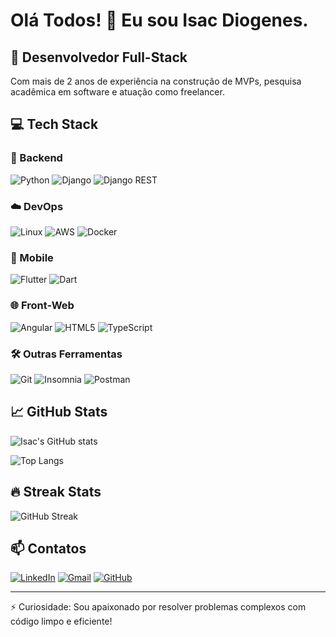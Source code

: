 # Olá Todos! 👋 Eu sou Isac Diogenes.

## 🚀 Desenvolvedor Full-Stack 

Com mais de 2 anos de experiência na construção de MVPs, pesquisa acadêmica em software e atuação como freelancer.

## 💻 Tech Stack

### 🔧 Backend
![Python](https://img.shields.io/badge/Python-3776AB?style=for-the-badge&logo=python&logoColor=white)
![Django](https://img.shields.io/badge/Django-092E20?style=for-the-badge&logo=django&logoColor=white)
![Django REST](https://img.shields.io/badge/Django_REST-ff1709?style=for-the-badge&logo=django&logoColor=white)

### ☁️ DevOps
![Linux](https://img.shields.io/badge/Linux-FCC624?style=for-the-badge&logo=linux&logoColor=black)
![AWS](https://img.shields.io/badge/AWS-%23FF9900.svg?style=for-the-badge&logo=amazon-aws&logoColor=white)
![Docker](https://img.shields.io/badge/Docker-2CA5E0?style=for-the-badge&logo=docker&logoColor=white)

### 📱 Mobile
![Flutter](https://img.shields.io/badge/Flutter-02569B?style=for-the-badge&logo=flutter&logoColor=white)
![Dart](https://img.shields.io/badge/Dart-0175C2?style=for-the-badge&logo=dart&logoColor=white)

### 🌐 Front-Web
![Angular](https://img.shields.io/badge/Angular-DD0031?style=for-the-badge&logo=angular&logoColor=white)
![HTML5](https://img.shields.io/badge/HTML5-E34F26?style=for-the-badge&logo=html5&logoColor=white)
![TypeScript](https://img.shields.io/badge/TypeScript-007ACC?style=for-the-badge&logo=typescript&logoColor=white)

### 🛠️ Outras Ferramentas
![Git](https://img.shields.io/badge/Git-F05032?style=for-the-badge&logo=git&logoColor=white)
![Insomnia](https://img.shields.io/badge/Insomnia-5849BE?style=for-the-badge&logo=Insomnia&logoColor=white)
![Postman](https://img.shields.io/badge/Postman-FF6C37?style=for-the-badge&logo=postman&logoColor=white)

## 📈 GitHub Stats

![Isac's GitHub stats](https://github-readme-stats.vercel.app/api?username=Isac001&show_icons=true&theme=radical&hide_border=true)

![Top Langs](https://github-readme-stats.vercel.app/api/top-langs/?username=Isac001&layout=compact&theme=radical&hide_border=true)

## 🔥 Streak Stats

![GitHub Streak](https://github-readme-streak-stats.herokuapp.com/?user=Isac001&theme=radical&hide_border=true)

## 📫 Contatos

[![LinkedIn](https://img.shields.io/badge/LinkedIn-0077B5?style=for-the-badge&logo=linkedin&logoColor=white)](https://www.linkedin.com/in/isacdiogenes)
[![Gmail](https://img.shields.io/badge/Gmail-D14836?style=for-the-badge&logo=gmail&logoColor=white)](mailto:isac.diognes.dev@gmail.com)
[![GitHub](https://img.shields.io/badge/GitHub-100000?style=for-the-badge&logo=github&logoColor=white)](https://github.com/Isac001)

---

⚡ Curiosidade: Sou apaixonado por resolver problemas complexos com código limpo e eficiente!
